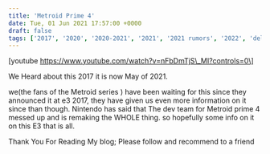 ```yaml
---
title: 'Metroid Prime 4'
date: Tue, 01 Jun 2021 17:57:00 +0000
draft: false
tags: ['2017', '2020', '2020-2021', '2021', '2021 rumors', '2022', 'delays', 'E3', 'news', 'Nintendo', 'Nintendo switch', 'rumors', 'thoughts', 'trailer reviews', 'Uncategorized', 'video games']
---
```


  

\[youtube https://www.youtube.com/watch?v=nFbDmTjS\_MI?controls=0\]

We Heard about this 2017 it is now May of 2021.

we(the fans of the Metroid series ) have been waiting for this since they announced it at e3 2017, they have given us even more information on it since than though. Nintendo has said that The dev team for Metroid prime 4 messed up and is remaking the WHOLE thing. so hopefully some info on it on this E3 that is all.

  

  

  

Thank You For Reading My blog; Please follow and recommend to a friend